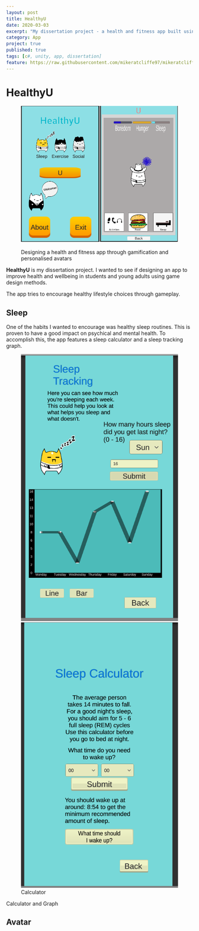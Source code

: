 ```yaml
---
layout: post
title: HealthyU
date: 2020-03-03
excerpt: "My dissertation project - a health and fitness app built using game design methods"
category: App
project: true
published: true
tags: [c#, unity, app, dissertation]
feature: https://raw.githubusercontent.com/mikeratcliffe97/mikeratcliffe97.github.io/master/assets/img/HUMain.jpg?token=AHXST6DVFOOFJMILN32LPHS6ZO3FE
---
```


# HealthyU
<figure> 
    <img src="../assets/img/healthyumain.PNG">   

  Designing a health and fitness app through gamification and personalised avatars
 </figure>
 
<b>HealthyU</b> is my dissertation project. I wanted to see if designing an app to improve health and wellbeing in students and young adults using game design methods.

The app tries to encourage healthy lifestyle choices through gameplay.

## Sleep
One of the habits I wanted to encourage was healthy sleep routines. This is proven to have a good impact on psychical and mental health.
To accomplish this, the app features a sleep calculator and a sleep tracking graph.
<figure class="half">
    <img src="../assets/img/HU1.png"> 
    <img src="../assets/img/HU2.png">
  Calculator
</figure>

Calculator and Graph


## Avatar
    

